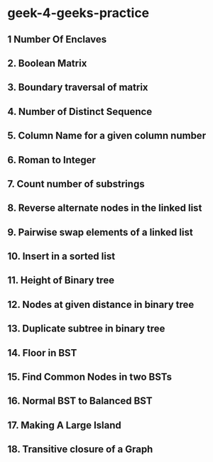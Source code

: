 # geek-4-geeks-practice
##  1 Number Of Enclaves
## 2. Boolean Matrix
## 3. Boundary traversal of matrix 
## 4. Number of Distinct Sequence
## 5. Column Name for a given column number 
## 6. Roman to Integer
## 7. Count number of substrings
## 8. Reverse alternate nodes in the linked list
## 9. Pairwise swap elements of a linked list
## 10. Insert in a sorted list
## 11. Height of Binary tree
## 12. Nodes at given distance in binary tree
## 13. Duplicate subtree in binary tree
## 14. Floor in BST
## 15. Find Common Nodes in two BSTs
## 16. Normal BST to Balanced BST
## 17. Making A Large Island
## 18. Transitive closure of a Graph
